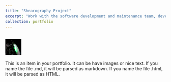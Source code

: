 ```yaml
---
title: "Shearography Project"
excerpt: "Work with the software development and maintenance team, development of a program to ensure the maintenance of oil and gas pipelines using the C# language in Visual Studio."
collection: portfolio
---
```


<br/><img src='/images/shearo.jpg' width="50" height="50">

This is an item in your portfolio. It can be have images or nice text. If you name the file .md, it will be parsed as markdown. If you name the file .html, it will be parsed as HTML. 
